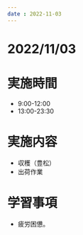 ```yaml
---
date : 2022-11-03
---
```


# 2022/11/03

# 実施時間
- 9:00-12:00
- 13:00-23:30

# 実施内容
- 収穫（豊松）
- 出荷作業

# 学習事項
- 疲労困憊。